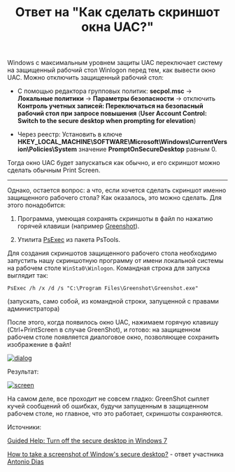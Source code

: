 ﻿---
title: "Ответ на \"Как сделать скриншот окна UAC?\""
se.owner.user_id: 240512
se.owner.display_name: "MSDN.WhiteKnight"
se.owner.link: "https://ru.stackoverflow.com/users/240512/msdn-whiteknight"
se.answer_id: 948852
se.question_id: 948299
se.post_type: answer
se.is_accepted: False
---
<p>Windows с максимальным уровнем защиты UAC переключает систему на защищенный рабочий стол Winlogon перед тем, как вывести окно UAC. Можно отключить защищенный рабочий стол:</p>

<ul>
<li><p>С помощью редактора групповых политик: <strong>secpol.msc</strong> -> <strong>Локальные политики</strong> -> <strong>Параметры безопасности</strong> -> отключить <strong>Контроль учетных записей: Переключаться на безопасный рабочий стол при запросе повышения</strong> (<strong>User Account Control: Switch to the secure desktop when prompting for elevation</strong>)</p></li>
<li><p>Через реестр: Установить в ключе  <strong>HKEY_LOCAL_MACHINE\SOFTWARE\Microsoft\Windows\CurrentVersion\Policies\System</strong> значение <strong>PromptOnSecureDesktop</strong> равным 0.</p></li>
</ul>

<p>Тогда окно UAC будет запускаться как обычно, и его скриншот можно сделать обычным Print Screen.</p>

<hr>

<p>Однако, остается вопрос: а что, если хочется сделать скриншот именно защищенного рабочего стола? Как оказалось, это можно сделать. Для этого понадобится:</p>

<ol>
<li><p>Программа, умеющая сохранять скриншоты в файл по нажатию горячей клавиши (например <a href="https://getgreenshot.org" rel="nofollow noreferrer">Greenshot</a>).</p></li>
<li><p>Утилита <a href="https://docs.microsoft.com/en-us/sysinternals/downloads/psexec" rel="nofollow noreferrer">PsExec</a> из пакета PsTools.</p></li>
</ol>

<p>Для создания скриншотов защищенного рабочего стола необходимо запустить нашу скриншотную программу от имени локальной системы на рабочем столе <code>WinSta0\Winlogon</code>. Командная строка для запуска выглядит так:</p>

<pre><code>PsExec /h /x /d /s "C:\Program Files\Greenshot\Greenshot.exe"
</code></pre>

<p>(запускать, само собой, из командной строки, запущенной с правами администратора)</p>

<p>После этого, когда появилось окно UAC, нажимаем горячую клавишу (Ctrl+PrintScreen в случае GreenShot), и готово: на защищенном рабочем столе появляется диалоговое окно, позволяющее сохранить изображение в файл! </p>

<p><a href="https://i.stack.imgur.com/j1nfI.png" rel="nofollow noreferrer"><img src="https://i.stack.imgur.com/j1nfI.png" alt="dialog"></a></p>

<p>Результат:</p>

<p><a href="https://i.stack.imgur.com/jGD0C.png" rel="nofollow noreferrer"><img src="https://i.stack.imgur.com/jGD0C.png" alt="screen"></a></p>

<p>На самом деле, все проходит не совсем гладко: GreenShot сыплет кучей сообщений об ошибках, будучи запущенным в защищенном рабочем столе, но главное, что это работает, скриншоты сохраняются.</p>

<p>Источники:</p>

<p><a href="https://support.microsoft.com/ru-ru/help/975788/guided-help-turn-off-the-secure-desktop-in-windows-7" rel="nofollow noreferrer">Guided Help: Turn off the secure desktop in Windows 7</a></p>

<p><a href="https://superuser.com/a/758754/1001787">How to take a screenshot of Window's secure desktop?</a> - ответ участника <a href="https://superuser.com/users/283926/antonio-dias">Antonio Dias</a></p>
